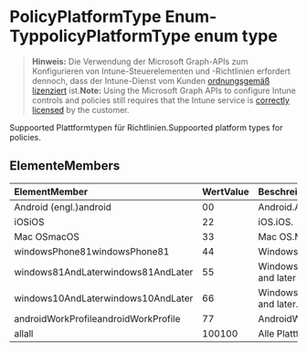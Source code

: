 # <a name="policyplatformtype-enum-type"></a><span data-ttu-id="41cc0-101">PolicyPlatformType Enum-Typ</span><span class="sxs-lookup"><span data-stu-id="41cc0-101">policyPlatformType enum type</span></span>

> <span data-ttu-id="41cc0-102">**Hinweis:** Die Verwendung der Microsoft Graph-APIs zum Konfigurieren von Intune-Steuerelementen und -Richtlinien erfordert dennoch, dass der Intune-Dienst vom Kunden [ordnungsgemäß lizenziert](https://go.microsoft.com/fwlink/?linkid=839381) ist.</span><span class="sxs-lookup"><span data-stu-id="41cc0-102">**Note:** Using the Microsoft Graph APIs to configure Intune controls and policies still requires that the Intune service is [correctly licensed](https://go.microsoft.com/fwlink/?linkid=839381) by the customer.</span></span>

<span data-ttu-id="41cc0-103">Suppoorted Plattformtypen für Richtlinien.</span><span class="sxs-lookup"><span data-stu-id="41cc0-103">Suppoorted platform types for policies.</span></span>
## <a name="members"></a><span data-ttu-id="41cc0-104">Elemente</span><span class="sxs-lookup"><span data-stu-id="41cc0-104">Members</span></span>
|<span data-ttu-id="41cc0-105">Element</span><span class="sxs-lookup"><span data-stu-id="41cc0-105">Member</span></span>|<span data-ttu-id="41cc0-106">Wert</span><span class="sxs-lookup"><span data-stu-id="41cc0-106">Value</span></span>|<span data-ttu-id="41cc0-107">Beschreibung</span><span class="sxs-lookup"><span data-stu-id="41cc0-107">Description</span></span>|
|:---|:---|:---|
|<span data-ttu-id="41cc0-108">Android (engl.)</span><span class="sxs-lookup"><span data-stu-id="41cc0-108">android</span></span>|<span data-ttu-id="41cc0-109">0</span><span class="sxs-lookup"><span data-stu-id="41cc0-109">0</span></span>|<span data-ttu-id="41cc0-110">Android.</span><span class="sxs-lookup"><span data-stu-id="41cc0-110">Android.</span></span>|
|<span data-ttu-id="41cc0-111">iOS</span><span class="sxs-lookup"><span data-stu-id="41cc0-111">iOS</span></span>|<span data-ttu-id="41cc0-112">2</span><span class="sxs-lookup"><span data-stu-id="41cc0-112">2</span></span>|<span data-ttu-id="41cc0-113">iOS.</span><span class="sxs-lookup"><span data-stu-id="41cc0-113">iOS.</span></span>|
|<span data-ttu-id="41cc0-114">Mac OS</span><span class="sxs-lookup"><span data-stu-id="41cc0-114">macOS</span></span>|<span data-ttu-id="41cc0-115">3</span><span class="sxs-lookup"><span data-stu-id="41cc0-115">3</span></span>|<span data-ttu-id="41cc0-116">Mac OS.</span><span class="sxs-lookup"><span data-stu-id="41cc0-116">MacOS.</span></span>|
|<span data-ttu-id="41cc0-117">windowsPhone81</span><span class="sxs-lookup"><span data-stu-id="41cc0-117">windowsPhone81</span></span>|<span data-ttu-id="41cc0-118">4</span><span class="sxs-lookup"><span data-stu-id="41cc0-118">4</span></span>|<span data-ttu-id="41cc0-119">WindowsPhone 8.1.</span><span class="sxs-lookup"><span data-stu-id="41cc0-119">WindowsPhone 8.1.</span></span>|
|<span data-ttu-id="41cc0-120">windows81AndLater</span><span class="sxs-lookup"><span data-stu-id="41cc0-120">windows81AndLater</span></span>|<span data-ttu-id="41cc0-121">5</span><span class="sxs-lookup"><span data-stu-id="41cc0-121">5</span></span>|<span data-ttu-id="41cc0-122">Windows 8.1 und höher</span><span class="sxs-lookup"><span data-stu-id="41cc0-122">Windows 8.1 and later</span></span>|
|<span data-ttu-id="41cc0-123">windows10AndLater</span><span class="sxs-lookup"><span data-stu-id="41cc0-123">windows10AndLater</span></span>|<span data-ttu-id="41cc0-124">6</span><span class="sxs-lookup"><span data-stu-id="41cc0-124">6</span></span>|<span data-ttu-id="41cc0-125">Windows 10 und höher.</span><span class="sxs-lookup"><span data-stu-id="41cc0-125">Windows 10 and later.</span></span>|
|<span data-ttu-id="41cc0-126">androidWorkProfile</span><span class="sxs-lookup"><span data-stu-id="41cc0-126">androidWorkProfile</span></span>|<span data-ttu-id="41cc0-127">7</span><span class="sxs-lookup"><span data-stu-id="41cc0-127">7</span></span>|<span data-ttu-id="41cc0-128">AndroidWorkProfile.</span><span class="sxs-lookup"><span data-stu-id="41cc0-128">AndroidWorkProfile.</span></span>|
|<span data-ttu-id="41cc0-129">all</span><span class="sxs-lookup"><span data-stu-id="41cc0-129">all</span></span>|<span data-ttu-id="41cc0-130">100</span><span class="sxs-lookup"><span data-stu-id="41cc0-130">100</span></span>|<span data-ttu-id="41cc0-131">Alle Plattformen.</span><span class="sxs-lookup"><span data-stu-id="41cc0-131">All platforms.</span></span>|



